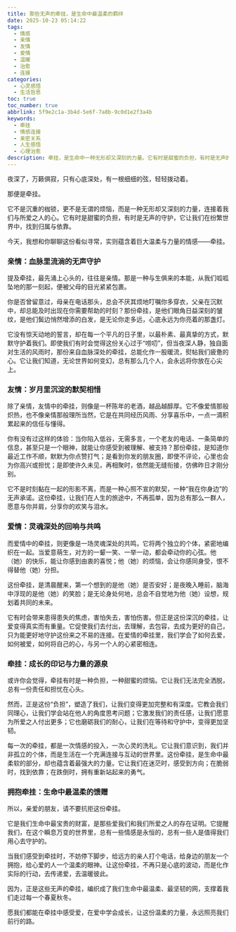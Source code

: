 ```yaml
---
title: 那些无声的牵挂，是生命中最温柔的羁绊
date: 2025-10-23 05:14:22
tags:
  - 情感
  - 亲情
  - 友情
  - 爱情
  - 温暖
  - 治愈
  - 连接
categories:
  - 心灵感悟
  - 生活哲思
toc: true
toc_number: true
abbrlink: 5f9e2c1a-3b4d-5e6f-7a8b-9c0d1e2f3a4b
keywords:
  - 牵挂
  - 情感连接
  - 亲密关系
  - 人生感悟
  - 心理治愈
description: 牵挂，是生命中一种无形却又深刻的力量。它有时是甜蜜的负担，有时是无声的守护，它连接着我们与所爱之人的心，编织出最温柔的羁绊。这篇文章将带你走进牵挂的深处，感受它在亲情、友情、爱情中流淌的温暖，理解这份情感如何塑造我们，并最终学会拥抱这份生命中最真挚的馈赠。
---
```


夜深了，万籁俱寂，只有心底深处，有一根细细的弦，轻轻拨动着。

那便是牵挂。

它不是沉重的枷锁，更不是无谓的烦恼，而是一种无形却又深刻的力量，连接着我们与所爱之人的心。它有时是甜蜜的负担，有时是无声的守护，它让我们在纷繁世界中，找到归属与依靠。

今天，我想和你聊聊这份看似寻常，实则蕴含着巨大温柔与力量的情感——牵挂。

### 亲情：血脉里流淌的无声守护

提及牵挂，最先涌上心头的，往往是亲情。那是一种与生俱来的本能，从我们呱呱坠地的那一刻起，便被父母的目光紧紧包裹。

你是否曾留意过，母亲在电话那头，总会不厌其烦地叮嘱你多穿衣，父亲在沉默中，却总能及时出现在你需要帮助的时刻？那份牵挂，是他们眼角日益深刻的皱纹，是他们鬓边悄然增添的白发，是无论你走多远，心底永远为你亮着的那盏灯。

它没有惊天动地的誓言，却在每一个平凡的日子里，以最朴素、最真挚的方式，默默守护着我们。即使我们有时会觉得这份关心过于“唠叨”，但当夜深人静，独自面对生活的风雨时，那份来自血脉深处的牵挂，总能化作一股暖流，熨帖我们疲惫的心。它让我们知道，无论世界如何变幻，总有那么几个人，会永远将你放在心尖上。

### 友情：岁月里沉淀的默契相惜

除了亲情，友情中的牵挂，则像是一杯陈年的老酒，越品越醇厚。它不像爱情那般炽热，也不像亲情那般理所当然，它是在共同经历风雨、分享喜乐中，一点一滴积累起来的信任与懂得。

你有没有过这样的体验：当你陷入低谷，无需多言，一个老友的电话、一条简单的信息，甚至只是一个眼神，就能让你感受到被理解、被支持？那份牵挂，是知道你最近工作不顺，默默为你点赞打气；是看到你发的朋友圈，即使不评论，心里也会为你高兴或担忧；是即使许久未见，再相聚时，依然能无缝衔接，仿佛昨日才刚分别。

它不是时刻黏在一起的形影不离，而是一种心照不宣的默契，一种“我在你身边”的无声承诺。这份牵挂，让我们在人生的旅途中，不再孤单，因为总有那么一群人，愿意与你并肩，分享你的欢笑与泪水。

### 爱情：灵魂深处的回响与共鸣

而爱情中的牵挂，则更像是一场灵魂深处的共鸣，它将两个独立的个体，紧密地编织在一起。当爱意萌生，对方的一颦一笑、一举一动，都会牵动你的心弦。他（她）的快乐，能让你感到由衷的喜悦；他（她）的烦恼，会让你感同身受，恨不得替他（她）分担。

这份牵挂，是清晨醒来，第一个想到的是他（她）是否安好；是夜晚入睡前，脑海中浮现的是他（她）的笑脸；是无论身处何地，总会不自觉地为他（她）设想，规划着共同的未来。

它有时会带来患得患失的焦虑，害怕失去，害怕伤害。但正是这份深沉的牵挂，让爱变得真实而有重量。它促使我们去付出，去理解，去包容，去成为更好的自己，只为能更好地守护这份来之不易的连接。在爱情的牵挂里，我们学会了如何去爱，如何被爱，如何将自己的心，与另一个人的心紧密相连。

### 牵挂：成长的印记与力量的源泉

或许你会觉得，牵挂有时是一种负担，一种甜蜜的烦恼。它让我们无法完全洒脱，总有一份责任和担忧在心头。

然而，正是这份“负担”，塑造了我们，让我们变得更加完整和有深度。它教会我们同理心，让我们学会站在他人的角度思考问题；它激发我们的责任感，让我们愿意为所爱之人付出更多；它也磨砺我们的耐心，让我们在等待和守护中，变得更加坚韧。

每一次的牵挂，都是一次情感的投入，一次心灵的洗礼。它让我们意识到，我们并非孤立的个体，而是生活在一个充满连接与互动的世界里。这份牵挂，是生命中最柔软的部分，却也蕴含着最强大的力量。它让我们在迷茫时，感受到方向；在脆弱时，找到依靠；在跌倒时，拥有重新站起来的勇气。

### 拥抱牵挂：生命中最温柔的馈赠

所以，亲爱的朋友，请不要抗拒这份牵挂。

它是我们生命中最宝贵的财富，是那些爱我们和我们所爱之人的存在证明。它提醒我们，在这个瞬息万变的世界里，总有一些情感是永恒的，总有一些人是值得我们用心去守护的。

当我们感受到牵挂时，不妨停下脚步，给远方的亲人打个电话，给身边的朋友一个拥抱，给心爱的人一个温柔的眼神。让这份牵挂，不再只是心底的波动，而是化作实际的行动，去传递爱，去温暖彼此。

因为，正是这些无声的牵挂，编织成了我们生命中最温柔、最坚韧的网，支撑着我们走过每一个春夏秋冬。

愿我们都能在牵挂中感受爱，在爱中学会成长，让这份温柔的力量，永远照亮我们前行的路。